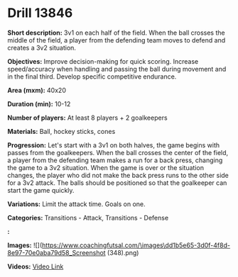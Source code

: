 # Drill 13846

**Short description:**
3v1 on each half of the field. When the ball crosses the middle of the field, a player from the defending team moves to defend and creates a 3v2 situation.

**Objectives:**
Improve decision-making for quick scoring. 
Increase speed/accuracy when handling and passing the ball during movement and in the final third. 
Develop specific competitive endurance.

**Area (mxm):**
40x20

**Duration (min):**
10-12

**Number of players:**
At least 8 players + 2 goalkeepers

**Materials:**
Ball, hockey sticks, cones

**Progression:**
Let's start with a 3v1 on both halves, the game begins with passes from the goalkeepers. When the ball crosses the center of the field, a player from the defending team makes a run for a back press, changing the game to a 3v2 situation. When the game is over or the situation changes, the player who did not make the back press runs to the other side for a 3v2 attack. The balls should be positioned so that the goalkeeper can start the game quickly.

**Variations:**
Limit the attack time. Goals on one.

**Categories:**
Transitions - Attack, Transitions - Defense

**:**


**Images:**
![](https://www.coachingfutsal.com/\images\dd1b5e65-3d0f-4f8d-8e97-70e0aba79d58_Screenshot (348).png)

**Videos:**
[Video Link](https://www.youtube.com/embed/QJHeueJRL18)

